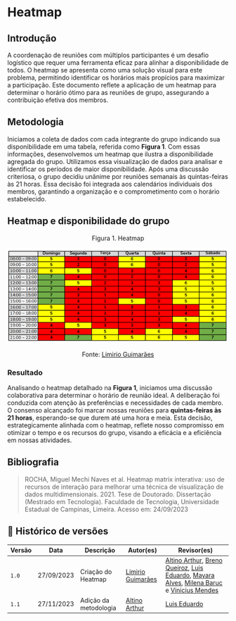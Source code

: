 # Heatmap

## Introdução

A coordenação de reuniões com múltiplos participantes é um desafio logístico que requer uma ferramenta eficaz para alinhar a disponibilidade de todos. O heatmap se apresenta como uma solução visual para este problema, permitindo identificar os horários mais propícios para maximizar a participação. Este documento reflete a aplicação de um heatmap para determinar o horário ótimo para as reuniões de grupo, assegurando a contribuição efetiva dos membros.

## Metodologia

Iniciamos a coleta de dados com cada integrante do grupo indicando sua disponibilidade em uma tabela, referida como **Figura 1**. Com essas informações, desenvolvemos um heatmap que ilustra a disponibilidade agregada do grupo. Utilizamos essa visualização de dados para analisar e identificar os períodos de maior disponibilidade. Após uma discussão criteriosa, o grupo decidiu unânime por reuniões semanais às quintas-feiras às 21 horas. Essa decisão foi integrada aos calendários individuais dos membros, garantindo a organização e o comprometimento com o horário estabelecido. 

## Heatmap e disponibilidade do grupo

<center> 
<p align="center"> Figura 1. Heatmap</p>

![Heatmap](../assets/heatmap.png)

Fonte: [Limirio Guimarães](https://github.com/LimirioGuimaraes)

</center>

  
### Resultado

Analisando o heatmap detalhado na **Figura 1**, iniciamos uma discussão colaborativa para determinar o horário de reunião ideal. A deliberação foi conduzida com atenção às preferências e necessidades de cada membro. O consenso alcançado foi marcar nossas reuniões para **quintas-feiras às 21 horas**, esperando-se que durem até uma hora e meia. Esta decisão, estrategicamente alinhada com o heatmap, reflete nosso compromisso em otimizar o tempo e os recursos do grupo, visando a eficácia e a eficiência em nossas atividades. 


## Bibliografia 
> ROCHA, Miguel Mechi Naves et al. Heatmap matrix interativa: uso de recursos de interação para melhorar uma técnica de visualização de dados multidimensionais. 2021. Tese de Doutorado. Dissertação (Mestrado em Tecnologia). Faculdade de Tecnologia, Universidade Estadual de Campinas, Limeira. Acesso em: 24/09/2023

## 📑 Histórico de versões 

Versão  |   Data   | Descrição | Autor(es) | Revisor(es)
--------- | ------ | ------ | ---------- | ----------
`1.0` | 27/09/2023| Criação do Heatmap |[Limirio Guimarães](https://github.com/LimirioGuimaraes)| [Altino Arthur](https://github.com/arthurrochamoreira), [Breno Queiroz](https://github.com/brenob6), [Luis Eduardo](https://github.com/LuisMiranda10), [Mayara Alves](https://github.com/Mayara-tech), [Milena Baruc](https://github.com/MilenaBaruc) e [Vinicius Mendes](https://github.com/yabamiah) 
`1.1` | 27/11/2023| Adição da metodologia |[Altino Arthur](https://github.com/arthurrochamoreira) | [Luis Eduardo](https://github.com/LuisMiranda10)|
